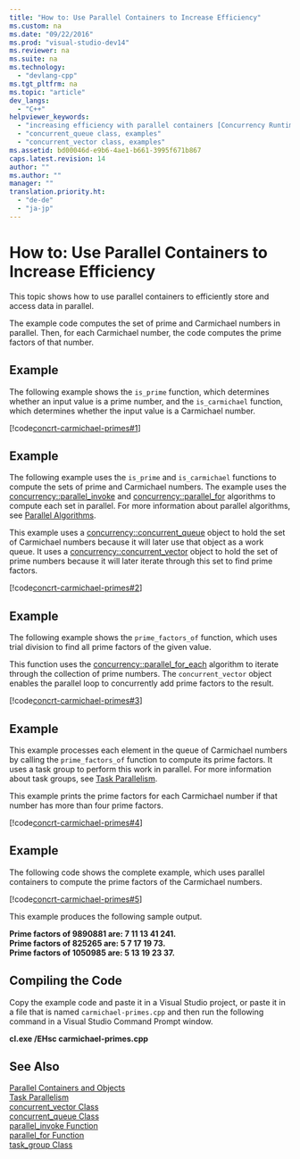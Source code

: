 ```yaml
---
title: "How to: Use Parallel Containers to Increase Efficiency"
ms.custom: na
ms.date: "09/22/2016"
ms.prod: "visual-studio-dev14"
ms.reviewer: na
ms.suite: na
ms.technology: 
  - "devlang-cpp"
ms.tgt_pltfrm: na
ms.topic: "article"
dev_langs: 
  - "C++"
helpviewer_keywords: 
  - "increasing efficiency with parallel containers [Concurrency Runtime]"
  - "concurrent_queue class, examples"
  - "concurrent_vector class, examples"
ms.assetid: bd00046d-e9b6-4ae1-b661-3995f671b867
caps.latest.revision: 14
author: ""
ms.author: ""
manager: ""
translation.priority.ht: 
  - "de-de"
  - "ja-jp"
---
```

# How to: Use Parallel Containers to Increase Efficiency
This topic shows how to use parallel containers to efficiently store and access data in parallel.  
  
 The example code computes the set of prime and Carmichael numbers in parallel. Then, for each Carmichael number, the code computes the prime factors of that number.  
  
## Example  
 The following example shows the `is_prime` function, which determines whether an input value is a prime number, and the `is_carmichael` function, which determines whether the input value is a Carmichael number.  
  
 [!code[concrt-carmichael-primes#1](../vs140/codesnippet/CPP/how-to--use-parallel-containers-to-increase-efficiency_1.cpp)]  
  
## Example  
 The following example uses the `is_prime` and `is_carmichael` functions to compute the sets of prime and Carmichael numbers. The example uses the [concurrency::parallel_invoke](../vs140/parallel_invoke-function.md) and [concurrency::parallel_for](../vs140/parallel_for-function.md) algorithms to compute each set in parallel. For more information about parallel algorithms, see [Parallel Algorithms](../vs140/parallel-algorithms.md).  
  
 This example uses a [concurrency::concurrent_queue](../vs140/concurrent_queue-class.md) object to hold the set of Carmichael numbers because it will later use that object as a work queue. It uses a [concurrency::concurrent_vector](../vs140/concurrent_vector-class.md) object to hold the set of prime numbers because it will later iterate through this set to find prime factors.  
  
 [!code[concrt-carmichael-primes#2](../vs140/codesnippet/CPP/how-to--use-parallel-containers-to-increase-efficiency_2.cpp)]  
  
## Example  
 The following example shows the `prime_factors_of` function, which uses trial division to find all prime factors of the given value.  
  
 This function uses the [concurrency::parallel_for_each](../vs140/parallel_for_each-function.md) algorithm to iterate through the collection of prime numbers. The `concurrent_vector` object enables the parallel loop to concurrently add prime factors to the result.  
  
 [!code[concrt-carmichael-primes#3](../vs140/codesnippet/CPP/how-to--use-parallel-containers-to-increase-efficiency_3.cpp)]  
  
## Example  
 This example processes each element in the queue of Carmichael numbers by calling the `prime_factors_of` function to compute its prime factors. It uses a task group to perform this work in parallel. For more information about task groups, see [Task Parallelism](../vs140/task-parallelism--concurrency-runtime-.md).  
  
 This example prints the prime factors for each Carmichael number if that number has more than four prime factors.  
  
 [!code[concrt-carmichael-primes#4](../vs140/codesnippet/CPP/how-to--use-parallel-containers-to-increase-efficiency_4.cpp)]  
  
## Example  
 The following code shows the complete example, which uses parallel containers to compute the prime factors of the Carmichael numbers.  
  
 [!code[concrt-carmichael-primes#5](../vs140/codesnippet/CPP/how-to--use-parallel-containers-to-increase-efficiency_5.cpp)]  
  
 This example produces the following sample output.  
  
 **Prime factors of 9890881 are: 7 11 13 41 241.**  
**Prime factors of 825265 are: 5 7 17 19 73.**  
**Prime factors of 1050985 are: 5 13 19 23 37.**   
## Compiling the Code  
 Copy the example code and paste it in a Visual Studio project, or paste it in a file that is named `carmichael-primes.cpp` and then run the following command in a Visual Studio Command Prompt window.  
  
 **cl.exe /EHsc carmichael-primes.cpp**  
  
## See Also  
 [Parallel Containers and Objects](../vs140/parallel-containers-and-objects.md)   
 [Task Parallelism](../vs140/task-parallelism--concurrency-runtime-.md)   
 [concurrent_vector Class](../vs140/concurrent_vector-class.md)   
 [concurrent_queue Class](../vs140/concurrent_queue-class.md)   
 [parallel_invoke Function](../vs140/parallel_invoke-function.md)   
 [parallel_for Function](../vs140/parallel_for-function.md)   
 [task_group Class](../vs140/task_group-class.md)